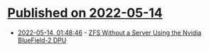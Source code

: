 # [Published on 2022-05-14](index.md)

* [2022-05-14, 01:48:46](https://news.ycombinator.com/item?id=31374373) - [ZFS Without a Server Using the Nvidia BlueField-2 DPU](https://www.servethehome.com/zfs-without-a-server-using-the-nvidia-bluefield-2-dpu-nvme-arm-aic-iscsi/)
